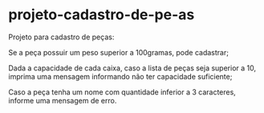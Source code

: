 # projeto-cadastro-de-pe-as

Projeto para cadastro de peças:

Se a peça possuir um peso superior a 100gramas, pode cadastrar;

Dada a capacidade de cada caixa, caso a lista de peças seja superior a 10, imprima uma mensagem informando não ter capacidade suficiente;

Caso a peça tenha um nome com quantidade inferior a 3 caracteres, informe uma mensagem de erro.

